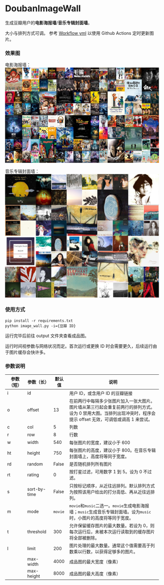 # DoubanImageWall

生成豆瓣用户的**电影海报墙**/**音乐专辑封面墙**。

大小与排列方式可调。
参考 [Workflow yml](.github/workflows/generate-image-wall.yml) 以使用 Github Actions 定时更新图片。

### 效果图
电影海报墙：
![MoviePosterWall](output/49729399_movie.jpg?raw=true "MoviePosterWall")

音乐专辑封面墙：
![MusicAlbumCoverWall](output/49729399_music.jpg?raw=true "MusicAlbumCoverWall")

### 使用方式
```
pip install -r requirements.txt
python image_wall.py -i={豆瓣 ID}
```
运行完毕后前往 output 文件夹查看成品图。

运行时间视参数与网络状况而定。首次运行或更换 ID 时会需要更久，后续运行由于图片缓存会快许多。
### 参数说明
| 参数（短） | 参数（长） | 默认值 | 说明 |
| - | - | - | - |
| i | id |  |用户 ID，或含用户 ID 的豆瓣链接 |
| o | offset | 13  |在前两行中每隔多少张图片加入一张大图片。图片墙从第三行起会重复前两行的排列方式。<br>设为 0 禁用大图。当排列出现冲突时，程序会提示 offset 无效，可调低或调高 1 来尝试。<br>|
| c | col | 5| 列数 |
| r | row | 8| 行数 |
| w | width | 540 | 每张图片的宽度，建议小于 600 |
| ht | height | 750 | 每张图片的高度，建议小于 800。在音乐专辑封面墙上，高度将等同于宽度。 |
| rd | random | False| 是否随机排列所有图片 |
| rt | rating | 0 | 按打星过滤，可用数字 1 到 5。设为 0 不过滤。 |
| s | sort-by-time | False | 只按标记顺序，从近往远排列。默认排列方式为按照该用户给出的打分高低、再从近往远排列。 |
| m | mode | `movie` | `movie`和`music`二选一。`movie`生成电影海报墙；`music`生成音乐专辑封面墙。设为`music`时，小图片的高度将等同于宽度。 |
| t | threshold | 300 | 允许保留缓存图片的最大数量。若设为 0，则每次运行后，未被本次运行读取到的缓存图片将全部被删除。 |
| l | limit | 200 | 图片处理的最大数量。通常这个值需要高于列数乘以行数，以获得足够多的图片。 |
|   | max-width | 4000 | 成品图的最大宽度（像素） |
|   | max-height | 8000 | 成品图的最大高度（像素） |
